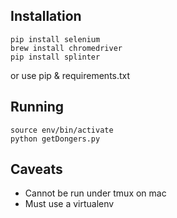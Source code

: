 ## Installation

```
pip install selenium
brew install chromedriver
pip install splinter
```  
or use pip & requirements.txt

## Running
```
source env/bin/activate
python getDongers.py
```

## Caveats
* Cannot be run under tmux on mac
* Must use a virtualenv
